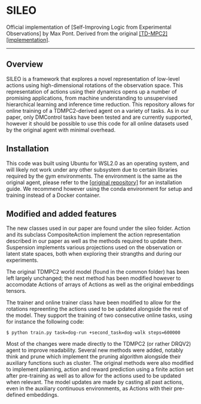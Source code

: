<h1>SILEO</span></h1>

Official implementation of [Self-Improving Logic from Experimental Observations] by Max Pont.
Derived from the original [[TD-MPC2]](https://arxiv.org/abs/2310.16828) [[implementation]](https://github.com/nicklashansen/tdmpc2).

----

## Overview

SILEO is a framework that explores a novel representation of low-level actions using high-dimensional rotations of the observation space. This representation of actions using their dynamics opens up a number of promising applications, from machine understanding to unsupervised hierarchical learning and inference time reduction.
This repository allows for online training of a TDMPC2-derived agent on a variety of tasks. As in our paper, only DMControl tasks have been tested and are currently supported, however it should be possible to use this code for all online datasets used by the original agent with minimal overhead. 

## Installation

This code was built using Ubuntu for WSL2.0 as an operating system, and will likely not work under any other subsystem due to certain libraries required by the gym environments. The environment is the same as the original agent, please refer to the [[original repository]](https://github.com/nicklashansen/tdmpc2) for an installation guide. We recommend however using the conda environment for setup and training instead of a Docker container.

## Modified and added features

The new classes used in our paper are found under the sileo folder. Action and its subclass CompositeAction implement the action representation described in our paper as well as the methods required to update them. Suspension implements various projections used on the observation or latent state spaces, both when exploring their strangths and during our experiments. 

The original TDMPC2 world model (found in the common folder) has been left largely unchanged; the next method has been modified however to accomodate Actions of arrays of Actions as well as the original embeddings tensors. 

The trainer and online trainer class have been modified to allow for the rotations repreenting the actions used to be updated alongside the rest of the model. They support the training of two consecutive online tasks, using for instance the following code:
```
$ python train.py task=dog-run +second_task=dog-walk steps=600000
```
Most of the changes were made directly to the TDMPC2 (or rather DRQV2) agent to improve readability. Several new methods were added, notably think and prune which implement the pruning algorithm alongside their auxiliary functions such as cluster. The original methods were also modified to implement planning, action and reward prediction using a finite action set after pre-training as well as to allow for the actions used to be updated when relevant. The model updates are made by casting all past actions, even in the auxiliary continuous environments, as Actions with their pre-defined embeddings. 
